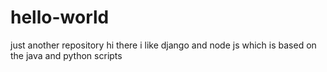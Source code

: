 # hello-world
just another repository
hi there i like django and node js which is based on the java and python scripts
